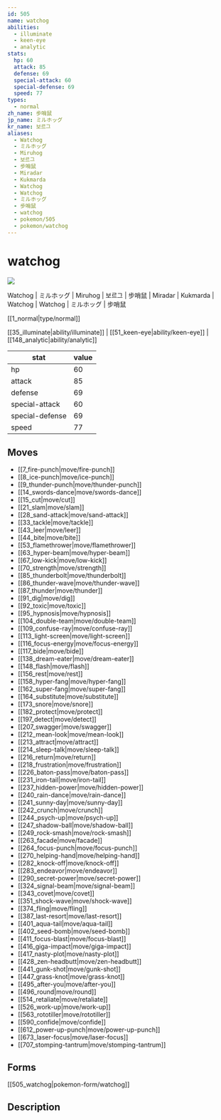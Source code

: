 ```yaml
---
id: 505
name: watchog
abilities:
  - illuminate
  - keen-eye
  - analytic
stats:
  hp: 60
  attack: 85
  defense: 69
  special-attack: 60
  special-defense: 69
  speed: 77
types:
  - normal
zh_name: 步哨鼠
jp_name: ミルホッグ
kr_name: 보르그
aliases:
  - Watchog
  - ミルホッグ
  - Miruhog
  - 보르그
  - 步哨鼠
  - Miradar
  - Kukmarda
  - Watchog
  - Watchog
  - ミルホッグ
  - 步哨鼠
  - watchog
  - pokemon/505
  - pokemon/watchog
---
```

# watchog

![](https://raw.githubusercontent.com/PokeAPI/sprites/master/sprites/pokemon/505.png)

Watchog | ミルホッグ | Miruhog | 보르그 | 步哨鼠 | Miradar | Kukmarda | Watchog | Watchog | ミルホッグ | 步哨鼠

[[1_normal|type/normal]]

[[35_illuminate|ability/illuminate]] | [[51_keen-eye|ability/keen-eye]] | [[148_analytic|ability/analytic]]

|stat|value|
|---|---|
|hp|60|
|attack|85|
|defense|69|
|special-attack|60|
|special-defense|69|
|speed|77|


## Moves

- [[7_fire-punch|move/fire-punch]]
- [[8_ice-punch|move/ice-punch]]
- [[9_thunder-punch|move/thunder-punch]]
- [[14_swords-dance|move/swords-dance]]
- [[15_cut|move/cut]]
- [[21_slam|move/slam]]
- [[28_sand-attack|move/sand-attack]]
- [[33_tackle|move/tackle]]
- [[43_leer|move/leer]]
- [[44_bite|move/bite]]
- [[53_flamethrower|move/flamethrower]]
- [[63_hyper-beam|move/hyper-beam]]
- [[67_low-kick|move/low-kick]]
- [[70_strength|move/strength]]
- [[85_thunderbolt|move/thunderbolt]]
- [[86_thunder-wave|move/thunder-wave]]
- [[87_thunder|move/thunder]]
- [[91_dig|move/dig]]
- [[92_toxic|move/toxic]]
- [[95_hypnosis|move/hypnosis]]
- [[104_double-team|move/double-team]]
- [[109_confuse-ray|move/confuse-ray]]
- [[113_light-screen|move/light-screen]]
- [[116_focus-energy|move/focus-energy]]
- [[117_bide|move/bide]]
- [[138_dream-eater|move/dream-eater]]
- [[148_flash|move/flash]]
- [[156_rest|move/rest]]
- [[158_hyper-fang|move/hyper-fang]]
- [[162_super-fang|move/super-fang]]
- [[164_substitute|move/substitute]]
- [[173_snore|move/snore]]
- [[182_protect|move/protect]]
- [[197_detect|move/detect]]
- [[207_swagger|move/swagger]]
- [[212_mean-look|move/mean-look]]
- [[213_attract|move/attract]]
- [[214_sleep-talk|move/sleep-talk]]
- [[216_return|move/return]]
- [[218_frustration|move/frustration]]
- [[226_baton-pass|move/baton-pass]]
- [[231_iron-tail|move/iron-tail]]
- [[237_hidden-power|move/hidden-power]]
- [[240_rain-dance|move/rain-dance]]
- [[241_sunny-day|move/sunny-day]]
- [[242_crunch|move/crunch]]
- [[244_psych-up|move/psych-up]]
- [[247_shadow-ball|move/shadow-ball]]
- [[249_rock-smash|move/rock-smash]]
- [[263_facade|move/facade]]
- [[264_focus-punch|move/focus-punch]]
- [[270_helping-hand|move/helping-hand]]
- [[282_knock-off|move/knock-off]]
- [[283_endeavor|move/endeavor]]
- [[290_secret-power|move/secret-power]]
- [[324_signal-beam|move/signal-beam]]
- [[343_covet|move/covet]]
- [[351_shock-wave|move/shock-wave]]
- [[374_fling|move/fling]]
- [[387_last-resort|move/last-resort]]
- [[401_aqua-tail|move/aqua-tail]]
- [[402_seed-bomb|move/seed-bomb]]
- [[411_focus-blast|move/focus-blast]]
- [[416_giga-impact|move/giga-impact]]
- [[417_nasty-plot|move/nasty-plot]]
- [[428_zen-headbutt|move/zen-headbutt]]
- [[441_gunk-shot|move/gunk-shot]]
- [[447_grass-knot|move/grass-knot]]
- [[495_after-you|move/after-you]]
- [[496_round|move/round]]
- [[514_retaliate|move/retaliate]]
- [[526_work-up|move/work-up]]
- [[563_rototiller|move/rototiller]]
- [[590_confide|move/confide]]
- [[612_power-up-punch|move/power-up-punch]]
- [[673_laser-focus|move/laser-focus]]
- [[707_stomping-tantrum|move/stomping-tantrum]]

## Forms



[[505_watchog|pokemon-form/watchog]]

## Description



